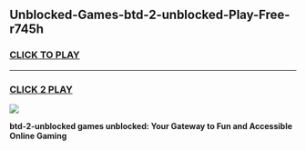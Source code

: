 
## Unblocked-Games-btd-2-unblocked-Play-Free-r745h
<h3>
<a href="https://premium76.site?title=btd-2-unblocked&ref=21A">CLICK TO PLAY</a></h3>
<hr>

<h3>
<a href="https://premium76.site?title=btd-2-unblocked&ref=21A">CLICK 2 PLAY</a>
  
</h3>

<a href="https://premium76.site?title=btd-2-unblocked&ref=21A"><img src="https://clearcache.store/games.png"></a>


**btd-2-unblocked games unblocked: Your Gateway to Fun and Accessible Online Gaming**
